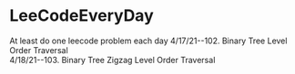 # LeeCodeEveryDay
At least do one leecode problem each day
4/17/21--102. Binary Tree Level Order Traversal<br />
4/18/21--103. Binary Tree Zigzag Level Order Traversal<br />
